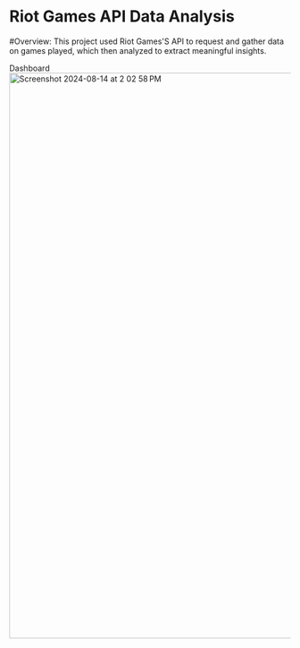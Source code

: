 # Riot Games API Data Analysis

#Overview: This project used Riot Games'S API to request and gather data on games played, which then analyzed to extract meaningful insights. 

Dashboard
<img width="1011" alt="Screenshot 2024-08-14 at 2 02 58 PM" src="https://github.com/user-attachments/assets/af59eb95-2a02-4081-99b4-befb7efcf816">
